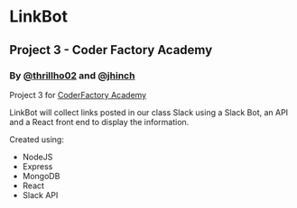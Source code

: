 # LinkBot
## Project 3 - Coder Factory Academy
### By [@thrillho02](https://twitter.com/thrillho02) and [@jhinch](https://twitter.com/jhinch)
Project 3 for [CoderFactory Academy](https://coderfactoryacademy.edu.au/)

LinkBot will collect links posted in our class Slack using a Slack Bot, an API and a React front end to display the information.

Created using:
- NodeJS
- Express
- MongoDB
- React
- Slack API
